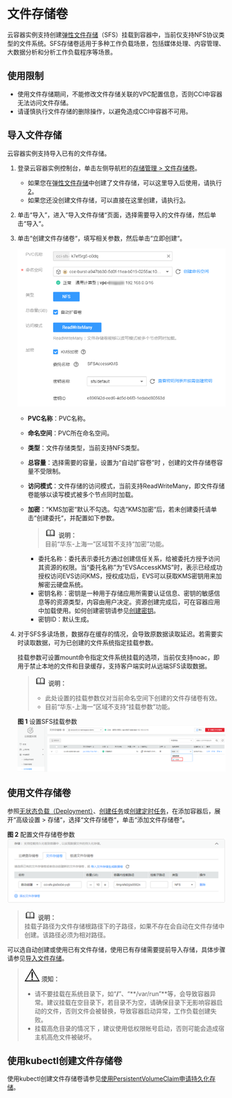 # 文件存储卷<a name="cci_01_0062"></a>

云容器实例支持创建[弹性文件存储](https://www.huaweicloud.com/product/sfs.html)（SFS）挂载到容器中，当前仅支持NFS协议类型的文件系统。SFS存储卷适用于多种工作负载场景，包括媒体处理、内容管理、大数据分析和分析工作负载程序等场景。

## 使用限制<a name="section1952064916495"></a>

-   使用文件存储期间，不能修改文件存储关联的VPC配置信息，否则CCI中容器无法访问文件存储。
-   请谨慎执行文件存储的删除操作，以避免造成CCI中容器不可用。

## 导入文件存储<a name="section19847172452713"></a>

云容器实例支持导入已有的文件存储。

1.  登录云容器实例控制台，单击左侧导航栏的[存储管理 \> 文件存储卷](https://console.huaweicloud.com/cci/#/app/storage/sfs/list)。
    -   如果您在[弹性文件存储](https://www.huaweicloud.com/product/sfs.html)中创建了文件存储，可以这里导入后使用，请执行[2](#li181745101913)。
    -   如果您还没创建文件存储，可以直接在这里创建，请执行[3](#li171816301567)。

2.  <a name="li181745101913"></a>单击“导入”，进入“导入文件存储“页面，选择需要导入的文件存储，然后单击“导入“。
3.  <a name="li171816301567"></a>单击“创建文件存储卷“，填写相关参数，然后单击“立即创建“。

    ![](figures/zh-cn_image_0228547875.png)

    -   **PVC名称**：PVC名称。
    -   **命名空间**：PVC所在命名空间。
    -   **类型**：文件存储类型，当前支持NFS类型。
    -   **总容量**：选择需要的容量，设置为“自动扩容卷”时 ，创建的文件存储卷容量不受限制。
    -   **访问模式**：文件存储的访问模式，当前支持ReadWriteMany，即文件存储卷能够以读写模式被多个节点同时加载。
    -   **加密**：“KMS加密“默认不勾选。勾选“KMS加密“后，若未创建委托请单击“创建委托“，并配置如下参数。

        >![](public_sys-resources/icon-note.gif) **说明：**   
        >目前“华东-上海一”区域暂不支持“加密”功能。  

        -   委托名称：委托表示委托方通过创建信任关系，给被委托方授予访问其资源的权限。当“委托名称”为“EVSAccessKMS”时，表示已经成功授权访问EVS访问KMS，授权成功后，EVS可以获取KMS密钥用来加解密云硬盘系统。
        -   密钥名称：密钥是一种用于存储应用所需要认证信息、密钥的敏感信息等的资源类型，内容由用户决定。资源创建完成后，可在容器应用中加载使用。如何创建密钥请参见[创建密钥](https://support.huaweicloud.com/usermanual-dew/dew_01_0178.html)。
        -   密钥ID：默认生成。

4.  对于SFS多读场景，数据存在缓存的情况，会导致原数据读取延迟。若需要实时读取数据，可为已创建的文件系统指定挂载参数。

    挂载参数可设置mount命令指定文件系统挂载的选项，当前仅支持noac，即用于禁止本地的文件和目录缓存，支持客户端实时从远端SFS读取数据。

    >![](public_sys-resources/icon-note.gif) **说明：**   
    >-   此处设置的挂载参数仅对当前命名空间下创建的文件存储卷有效。  
    >-   目前“华东-上海一”区域不支持“挂载参数”功能。  

    **图 1**  设置SFS挂载参数<a name="fig989161934715"></a>  
    ![](figures/设置SFS挂载参数.png "设置SFS挂载参数")


## 使用文件存储卷<a name="section10843102482720"></a>

参照[无状态负载（Deployment）](无状态负载（Deployment）.md)、[创建任务](任务（Job）.md#section1754218181551)或[创建定时任务](定时任务（CronJob）.md#section145271625910)，在添加容器后，展开“高级设置 \> 存储“，选择“文件存储卷“，单击“添加文件存储卷“。

**图 2**  配置文件存储卷参数<a name="fig19917121443319"></a>  
![](figures/配置文件存储卷参数.png "配置文件存储卷参数")

>![](public_sys-resources/icon-note.gif) **说明：**   
>挂载子路径为文件存储根路径下的子路径，如果不存在会自动在文件存储中创建。该路径必须为相对路径。  

可以选自动创建或使用已有文件存储，使用已有存储需要提前导入存储，具体步骤请参见[导入文件存储](#section19847172452713)。

>![](public_sys-resources/icon-notice.gif) **须知：**   
>-   请不要挂载在系统目录下，如“**/**”、“**/var/run”**等，会导致容器异常。建议挂载在空目录下，若目录不为空，请确保目录下无影响容器启动的文件，否则文件会被替换，导致容器启动异常，工作负载创建失败。  
>-   挂载高危目录的情况下 ，建议使用低权限帐号启动，否则可能会造成宿主机高危文件被破坏。  

## 使用kubectl创建文件存储卷<a name="section1325510162316"></a>

使用kubectl创建文件存储卷请参见[使用PersistentVolumeClaim申请持久化存储](https://support.huaweicloud.com/devg-cci/cci_05_0014.html)。

